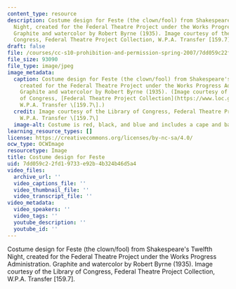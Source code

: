 ```yaml
---
content_type: resource
description: Costume design for Feste (the clown/fool) from Shakespeare's Twelfth
  Night, created for the Federal Theatre Project under the Works Progress Administration.
  Graphite and watercolor by Robert Byrne (1935). Image courtesy of the Library of
  Congress, Federal Theatre Project Collection, W.P.A. Transfer [159.7].
draft: false
file: /courses/cc-s10-prohibition-and-permission-spring-2007/7dd059c22fd19733e92b4b324b46d5a4_cc-s10s07.jpg
file_size: 93090
file_type: image/jpeg
image_metadata:
  caption: Costume design for Feste (the clown/fool) from Shakespeare's *Twelfth Night*,
    created for the Federal Theatre Project under the Works Progress Administration.
    Graphite and watercolor by Robert Byrne (1935). (Image courtesy of the Library
    of Congress, [Federal Theatre Project Collection](https://www.loc.gov/collections/federal-theatre-project-1935-to-1939/about-this-collection/),
    W.P.A. Transfer \[159.7\].)
  credit: Image courtesy of the Library of Congress, Federal Theatre Project Collection,
    W.P.A. Transfer \[159.7\]
  image-alt: Costume is red, black, and blue and includes a cape and baton.
learning_resource_types: []
license: https://creativecommons.org/licenses/by-nc-sa/4.0/
ocw_type: OCWImage
resourcetype: Image
title: Costume design for Feste
uid: 7dd059c2-2fd1-9733-e92b-4b324b46d5a4
video_files:
  archive_url: ''
  video_captions_file: ''
  video_thumbnail_file: ''
  video_transcript_file: ''
video_metadata:
  video_speakers: ''
  video_tags: ''
  youtube_description: ''
  youtube_id: ''
---
```

Costume design for Feste (the clown/fool) from Shakespeare's Twelfth Night, created for the Federal Theatre Project under the Works Progress Administration. Graphite and watercolor by Robert Byrne (1935). Image courtesy of the Library of Congress, Federal Theatre Project Collection, W.P.A. Transfer [159.7].